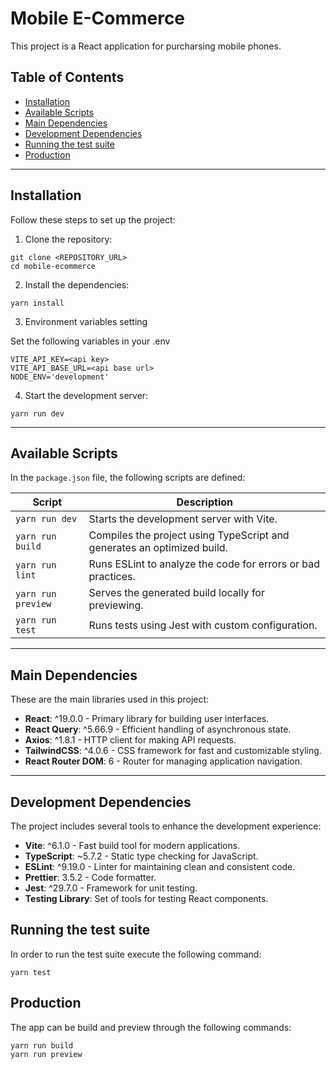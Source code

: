 # Mobile E-Commerce

This project is a React application for purcharsing mobile phones.

## Table of Contents

- [Installation](#installation)
- [Available Scripts](#available-scripts)
- [Main Dependencies](#main-dependencies)
- [Development Dependencies](#development-dependencies)
- [Running the test suite](#running-the-test-suite)
- [Production](#production)

---

## Installation

Follow these steps to set up the project:

1. Clone the repository:

```
git clone <REPOSITORY_URL>
cd mobile-ecommerce
```

2. Install the dependencies:

```
yarn install
```

3. Environment variables setting

Set the following variables in your .env

```
VITE_API_KEY=<api key>
VITE_API_BASE_URL=<api base url>
NODE_ENV='development'
```

4. Start the development server:

```
yarn run dev
```

---

## Available Scripts

In the `package.json` file, the following scripts are defined:

| Script             | Description                                                             |
| ------------------ | ----------------------------------------------------------------------- |
| `yarn run dev`     | Starts the development server with Vite.                                |
| `yarn run build`   | Compiles the project using TypeScript and generates an optimized build. |
| `yarn run lint`    | Runs ESLint to analyze the code for errors or bad practices.            |
| `yarn run preview` | Serves the generated build locally for previewing.                      |
| `yarn run test`    | Runs tests using Jest with custom configuration.                        |

---

## Main Dependencies

These are the main libraries used in this project:

- **React**: ^19.0.0 - Primary library for building user interfaces.
- **React Query**: ^5.66.9 - Efficient handling of asynchronous state.
- **Axios**: ^1.8.1 - HTTP client for making API requests.
- **TailwindCSS**: ^4.0.6 - CSS framework for fast and customizable styling.
- **React Router DOM**: 6 - Router for managing application navigation.

---

## Development Dependencies

The project includes several tools to enhance the development experience:

- **Vite**: ^6.1.0 - Fast build tool for modern applications.
- **TypeScript**: ~5.7.2 - Static type checking for JavaScript.
- **ESLint**: ^9.19.0 - Linter for maintaining clean and consistent code.
- **Prettier**: 3.5.2 - Code formatter.
- **Jest**: ^29.7.0 - Framework for unit testing.
- **Testing Library**: Set of tools for testing React components.

## Running the test suite

In order to run the test suite execute the following command:

```
yarn test
```

## Production

The app can be build and preview through the following commands:

```
yarn run build
yarn run preview
```
